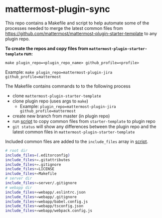 # mattermost-plugin-sync

This repo contains a Makefile and script to help automate some of the processes needed to merge the latest common files from https://github.com/mattermost/mattermost-plugin-starter-template to any plugin repo.

**To create the repos and copy files from `mattermost-plugin-starter-template` run:**

`make plugin_repo=<plugin_repo_name> github_profile=<profile>`

Example:
`make plugin_repo=mattermost-plugin-jira github_profile=mattermost`

The Makefile contains commands to to the following process

* clone `mattermost-plugin-starter-template`
* clone plugin repo (uses args to `make`)
  * Example: `plugin_repo=mattermost-plugin-jira github_profile=mattermost`
* create new branch from master (in plugin repo)
* run [script](runme.zsh) to copy common files from `starter-template` to plugin repo
* `git status` will show any differences between the plugin repo and the latest common files in `mattermost-plugin-starter-template`

Included common files are added to the `include_files` array in [script](runme.zsh).

```sh
# root dir
include_files=(.editorconfig)
include_files+=.gitattributes
include_files+=.gitignore
include_files+=LICENSE
include_files+=Makefile
# server dir
include_files+=server/.gitignore
# webapp dir
include_files+=webapp/.eslintrc.json 
include_files+=webapp/.gitignore
include_files+=webapp/babel.config.js
include_files+=webapp/tsconfig.json
include_files+=webapp/webpack.config.js
```
